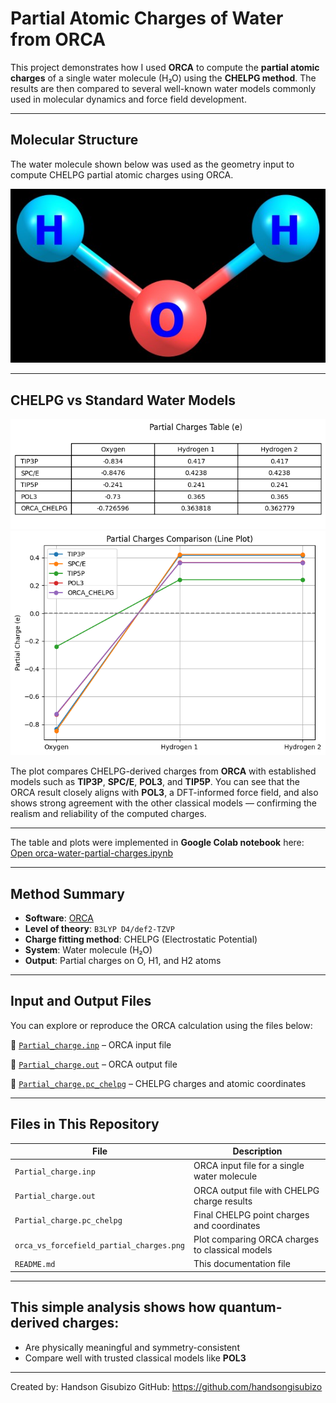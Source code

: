 # Partial Atomic Charges of Water from ORCA

This project demonstrates how I used **ORCA** to compute the **partial atomic charges** of a single water molecule (H₂O) using the **CHELPG method**. The results are then compared to several well-known water models commonly used in molecular dynamics and force field development.

---

## Molecular Structure

The water molecule shown below was used as the geometry input to compute CHELPG partial atomic charges using ORCA.

![Optimized Water](./water.jpg)

---

## CHELPG vs Standard Water Models

![Partial Charges table Comparison](orca_vs_forcefield_partial_charges.png)
![Partial Charges plot Comparison](orca_vs_forcefiel_partial_charges.png)

The plot compares CHELPG-derived charges from **ORCA** with established models such as **TIP3P**, **SPC/E**, **POL3**, and **TIP5P**. You can see that the ORCA result closely aligns with **POL3**, a DFT-informed force field, and also shows strong agreement with the other classical models — confirming the realism and reliability of the computed charges.

---

The table and plots were implemented in **Google Colab notebook** here: [Open orca-water-partial-charges.ipynb](./orca_water_partial_charges.ipynb)

---

## Method Summary

- **Software**: [ORCA](https://orcaforum.cec.mpg.de/)
- **Level of theory**: `B3LYP D4/def2-TZVP`
- **Charge fitting method**: CHELPG (Electrostatic Potential)
- **System**: Water molecule (H₂O)
- **Output**: Partial charges on O, H1, and H2 atoms

---

## Input and Output Files

You can explore or reproduce the ORCA calculation using the files below:

 🔹 [`Partial_charge.inp`](./Partial_charge.inp) – ORCA input file
 
 🔹 [`Partial_charge.out`](./Partial_charge.out) – ORCA output file
 
 🔹 [`Partial_charge.pc_chelpg`](./Partial_charge.pc_chelpg) – CHELPG charges and atomic coordinates

---

## Files in This Repository

| File                                      | Description                                         |
|-------------------------------------------|-----------------------------------------------------|
| `Partial_charge.inp`                      | ORCA input file for a single water molecule         |
| `Partial_charge.out`                      | ORCA output file with CHELPG charge results         |
| `Partial_charge.pc_chelpg`                | Final CHELPG point charges and coordinates          |
| `orca_vs_forcefield_partial_charges.png`  | Plot comparing ORCA charges to classical models     |
| `README.md`                               | This documentation file                             |

---

## This simple analysis shows how quantum-derived charges:

- Are physically meaningful and symmetry-consistent
- Compare well with trusted classical models like **POL3**


---

Created by: Handson Gisubizo
GitHub: https://github.com/handsongisubizo
